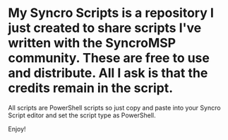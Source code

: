 # My Syncro Scripts is a repository I just created to share scripts I've written with the SyncroMSP community.  These are free to use and distribute.  All I ask is that the credits remain in the script.

All scripts are PowerShell scripts so just copy and paste into your Syncro Script editor and set the script type as PowerShell.

Enjoy!
